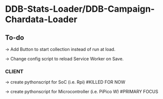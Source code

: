 # DDB-Stats-Loader/DDB-Campaign-Chardata-Loader

## To-do

-> Add Button to start collection instead of run at load.

-> Change config script to reload Service Worker on Save.

### CLIENT

-> create pythonscript for SoC (i.e. Rpi) #KILLED FOR NOW

-> create pythonscript for Microcontroller (i.e. PiPico W) #PRIMARY FOCUS
